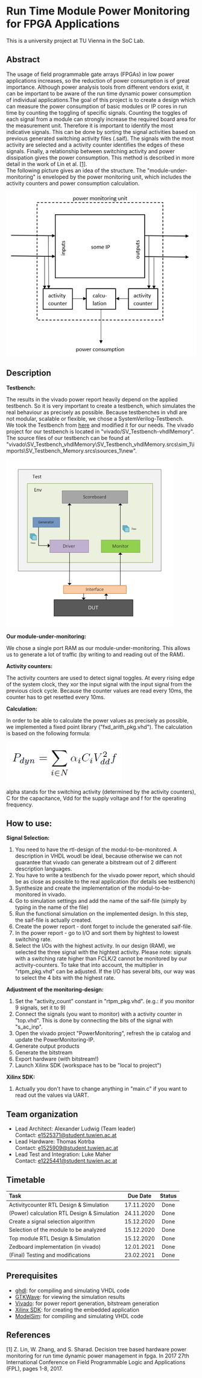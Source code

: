 # Run Time Module Power Monitoring for FPGA Applications

This is a university project at TU Vienna in the SoC Lab.

## Abstract
The usage of field programmable gate arrays (FPGAs) in low power applications increases, so
the reduction of power consumption is of great importance. Although power analysis tools from
different vendors exist, it can be important to be aware of the run time dynamic power consumption of individual 
applications.The goal of this project is to create a design which can measure the power consumption of basic
modules or IP cores in run time by counting the toggling of specific signals. Counting the toggles
of each signal from a module can strongly increase the required board area for the measurement
unit. Therefore it is important to identify the most indicative signals. This can be done by sorting the signal 
activities based on previous generated switching activity files (.saif). The signals with the most activity are 
selected and a activity counter identifies the edges of these signals. Finally, a relationship between 
switching activity and power dissipation gives the power consumption. This method is described in more detail in 
the work of Lin et al. [[1]](#1).  
The following picture gives an idea of the structure. The "module-under-monitoring"
is enveloped by the power monitoring unit, which includes the activity counters and power consumption calculation.

![System overview](https://github.com/al-ludwig/Run-Time-Power-Monitoring/blob/main/doc/overview.PNG)

## Description

**Testbench:**

The results in the vivado power report heavily depend on the applied testbench. So it is very important to create a testbench, which simulates the real behaviour as precisely as possible. Because testbenches in vhdl are not modular, scalable or flexible, we chose a SystemVerilog-Testbench.<br> We took the Testbench from [here](https://www.chipverify.com/systemverilog/systemverilog-simple-testbench) and modified it for our needs. The vivado project for our testbench is located in "vivado/SV_Testbench-vhdlMemory". The source files of our testbench can be found at "vivado\SV_Testbench_vhdlMemory\SV_Testbench_vhdlMemory.srcs\sim_1\imports\SV_Testbench_Memory.srcs\sources_1\new\".

![Testbench architecture](https://github.com/al-ludwig/Run-Time-Power-Monitoring/blob/main/doc/Testbench_overview.PNG)

**Our module-under-monitoring:**

We chose a single port RAM as our module-under-monitoring. This allows us to generate a lot of traffic (by writing to and reading out of the RAM).

**Activity counters:**

The activity counters are used to detect signal toggles. At every rising edge of the system clock, they xor the input signal with the input signal from the previous clock cycle. Because the counter values are read every 10ms, the counter has to get resetted every 10ms. 

**Calculation:**

In order to be able to calculate the power values as precisely as possible, we implemented a fixed point library ("fxd_arith_pkg.vhd"). The calculation is based on the following formula:

![Testbench architecture](https://github.com/al-ludwig/Run-Time-Power-Monitoring/blob/main/doc/power_formula.PNG)

alpha stands for the switching activity (determined by the activity counters), C for the capacitance, Vdd for the supply voltage and f for the operating frequency.

## How to use:

**Signal Selection:**
1) You need to have the rtl-design of the modul-to-be-monitored. A description in VHDL woudl be ideal, because otherwise we can not guarantee that vivado can generate a bitstream out of 2 different description languages.
2) You have to write a testbench for the vivado power report, which should be as close as possible to the real application (for details see testbench)
3) Synthesize and create the implementation of the modul-to-be-monitored in vivado.
4) Go to simulation settings and add the name of the saif-file (simply by typing in the name of the file)
5) Run the functional simulation on the implemented design. In this step, the saif-file is actually created.
6) Create the power report - dont forget to include the generated saif-file.
7) In the power report - go to I/O and sort them by hightest to lowest switching rate.
8) Select the I/Os with the highest activity. In our design (RAM), we selected the three signal with the hightest activity. Please note: signals with a switching rate higher than FCLK/2 cannot be monitored by our activity-counters. To take that into account, the multiplier in "rtpm_pkg.vhd" can be adjusted. If the I/O has several bits, our way was to select the 4 bits with the highest rate.

**Adjustment of the monitoring-design:**
1) Set the "activity_count" constant in "rtpm_pkg.vhd". (e.g.: if you monitor 9 signals, set it to 9)
2) Connect the signals (you want to monitor) with a activity counter in "top.vhd". This is done by connecting the bits of the signal with "s_ac_inp".
3) Open the vivado project "PowerMonitoring", refresh the ip catalog and update the PowerMonitoring-IP.
4) Generate output products
5) Generate the bitstream
6) Export hardware (with bitstream!)
7) Launch Xilinx SDK (workspace has to be "local to project")

**Xilinx SDK:**
1) Actually you don't have to change anything in "main.c" if you want to read out the values via UART.

## Team organization

* Lead Architect: Alexander Ludwig (Team leader)  
Contact: e1525371@student.tuwien.ac.at
* Lead Hardware: Thomas Kotrba  
Contact: e1525909@student.tuwien.ac.at
* Lead Test and Integration: Luke Maher  
Contact: e1225441@student.tuwien.ac.at

## Timetable

| Task | Due Date | Status |
| :---        |    :----:   | :----: |
| Activitycounter RTL Design & Simulation | 17.11.2020 | Done |
| (Power) calculation RTL Design & Simulation | 24.11.2020 | Done |
| Create a signal selection algorithm | 15.12.2020 | Done |
| Selection of the module to be analyzed | 15.12.2020 | Done |
| Top module RTL Design & Simulation | 15.12.2020 | Done |
| Zedboard implementation (in vivado) | 12.01.2021 | Done |
| (Final) Testing and modifications | 23.02.2021 | Done |



## Prerequisites

* [ghdl](http://ghdl.free.fr/): for compiling and simulating VHDL code
* [GTKWave](http://gtkwave.sourceforge.net/): for viewing the simulation results
* [Vivado](https://www.xilinx.com/products/design-tools/vivado.html): for power report generation, bitstream generation
* [Xilinx SDK](https://www.xilinx.com/products/design-tools/embedded-software/sdk.html): for creating the embedded application
* [ModelSim](https://www.mentor.com/company/higher_ed/modelsim-student-edition): for compiling and simulating VHDL code

## References
<a id="1">[1]</a>
Z. Lin, W. Zhang, and S. Sharad. Decision tree based hardware power monitoring for run
time dynamic power management in fpga. In 2017 27th International Conference on Field
Programmable Logic and Applications (FPL), pages 1-8, 2017.